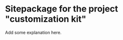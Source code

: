 Sitepackage for the project "customization kit"
==============================================================

Add some explanation here.
